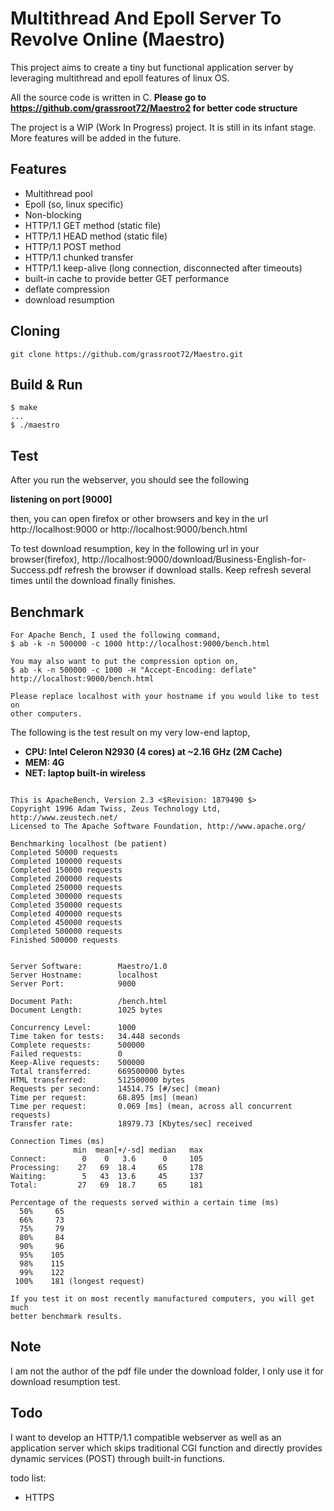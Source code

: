 # Multithread And Epoll Server To Revolve Online (Maestro)

This project aims to create a tiny but functional application server by
leveraging multithread and epoll features of linux OS.

All the source code is written in C.
**Please go to https://github.com/grassroot72/Maestro2 for better code structure**

The project is a WIP (Work In Progress) project. It is still in its infant
stage. More features will be added in the future.


## Features

  - Multithread pool
  - Epoll (so, linux specific)
  - Non-blocking
  - HTTP/1.1 GET method (static file)
  - HTTP/1.1 HEAD method (static file)
  - HTTP/1.1 POST method
  - HTTP/1.1 chunked transfer
  - HTTP/1.1 keep-alive (long connection, disconnected after timeouts)
  - built-in cache to provide better GET performance
  - deflate compression
  - download resumption


## Cloning
```
git clone https://github.com/grassroot72/Maestro.git
```

## Build & Run
```
$ make
...
$ ./maestro
```



## Test

After you run the webserver, you should see the following

**listening on port [9000]**

then, you can open firefox or other browsers and key in the url
http://localhost:9000
or
http://localhost:9000/bench.html

To test download resumption, key in the following url in your browser(firefox),
http://localhost:9000/download/Business-English-for-Success.pdf
refresh the browser if download stalls. Keep refresh several times until the
download finally finishes.


## Benchmark
```
For Apache Bench, I used the following command,
$ ab -k -n 500000 -c 1000 http://localhost:9000/bench.html

You may also want to put the compression option on,
$ ab -k -n 500000 -c 1000 -H "Accept-Encoding: deflate" http://localhost:9000/bench.html

Please replace localhost with your hostname if you would like to test on
other computers.
```

The following is the test result on my very low-end laptop,
  - **CPU: Intel Celeron N2930 (4 cores) at ~2.16 GHz (2M Cache)**
  - **MEM: 4G**
  - **NET: laptop built-in wireless**
```

This is ApacheBench, Version 2.3 <$Revision: 1879490 $>
Copyright 1996 Adam Twiss, Zeus Technology Ltd, http://www.zeustech.net/
Licensed to The Apache Software Foundation, http://www.apache.org/

Benchmarking localhost (be patient)
Completed 50000 requests
Completed 100000 requests
Completed 150000 requests
Completed 200000 requests
Completed 250000 requests
Completed 300000 requests
Completed 350000 requests
Completed 400000 requests
Completed 450000 requests
Completed 500000 requests
Finished 500000 requests


Server Software:        Maestro/1.0
Server Hostname:        localhost
Server Port:            9000

Document Path:          /bench.html
Document Length:        1025 bytes

Concurrency Level:      1000
Time taken for tests:   34.448 seconds
Complete requests:      500000
Failed requests:        0
Keep-Alive requests:    500000
Total transferred:      669500000 bytes
HTML transferred:       512500000 bytes
Requests per second:    14514.75 [#/sec] (mean)
Time per request:       68.895 [ms] (mean)
Time per request:       0.069 [ms] (mean, across all concurrent requests)
Transfer rate:          18979.73 [Kbytes/sec] received

Connection Times (ms)
              min  mean[+/-sd] median   max
Connect:        0    0   3.6      0     105
Processing:    27   69  18.4     65     178
Waiting:        5   43  13.6     45     137
Total:         27   69  18.7     65     181

Percentage of the requests served within a certain time (ms)
  50%     65
  66%     73
  75%     79
  80%     84
  90%     96
  95%    105
  98%    115
  99%    122
 100%    181 (longest request)

If you test it on most recently manufactured computers, you will get much
better benchmark results.
```


## Note

I am not the author of the pdf file under the download folder, I only
use it for download resumption test.


## Todo

I want to develop an HTTP/1.1 compatible webserver as well as an application
server which skips traditional CGI function and directly provides dynamic
services (POST) through built-in functions.

todo list:
  - HTTPS

